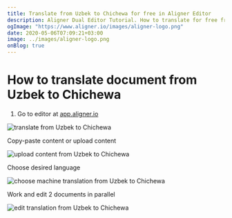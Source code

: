 ```yaml
---
title: Translate from Uzbek to Chichewa for free in Aligner Editor
description: Aligner Dual Editor Tutorial. How to translate for free from Uzbek to Chichewa. Aligner is multilingual document management platform. 
ogImage: "https://www.aligner.io/images/aligner-logo.png"
date: 2020-05-06T07:09:21+03:00
image: ../images/aligner-logo.png
onBlog: true
---
```


# How to translate document from Uzbek to Chichewa

1. Go to editor at [app.aligner.io](https://app.aligner.io "Aligner App web page")

![translate from Uzbek to Chichewa](../aligner-blank-editor.png "translate from Uzbek to Chichewa")

Copy-paste content or upload content

![upload content from Uzbek to Chichewa](../aligner-uploaded-document.png "upload content from Uzbek to Chichewa")

Choose desired language

![choose machine translation from Uzbek to Chichewa](../aligner-language-dropdown.png "choose machine translation from Uzbek to Chichewa")

Work and edit 2 documents in parallel

![edit translation from Uzbek to Chichewa](../aligner-double-sitded-editor.png "edit translation from Uzbek to Chichewa")

